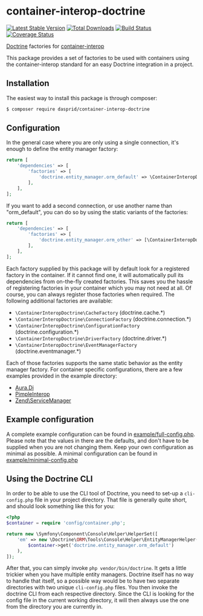 # container-interop-doctrine

[![Latest Stable Version](https://poser.pugx.org/dasprid/container-interop-doctrine/v/stable)](https://packagist.org/packages/dasprid/container-interop-doctrine)
[![Total Downloads](https://poser.pugx.org/dasprid/container-interop-doctrine/downloads)](https://packagist.org/packages/dasprid/container-interop-doctrine)
[![Build Status](https://api.travis-ci.org/DASPRiD/container-interop-doctrine.png?branch=master)](http://travis-ci.org/DASPRiD/container-interop-doctrine)
[![Coverage Status](https://coveralls.io/repos/DASPRiD/container-interop-doctrine/badge.png?branch=master)](https://coveralls.io/r/DASPRiD/container-interop-doctrine)

[Doctrine](https://github.com/doctrine) factories for [container-interop](https://github.com/container-interop/container-interop)

This package provides a set of factories to be used with containers using the container-interop standard for an easy
Doctrine integration in a project.

## Installation

The easiest way to install this package is through composer:

```bash
$ composer require dasprid/container-interop-doctrine
```

## Configuration

In the general case where you are only using a single connection, it's enough to define the entity manager factory:

```php
return [
    'dependencies' => [
        'factories' => [
            'doctrine.entity_manager.orm_default' => \ContainerInteropDoctrine\EntityManagerFactory::class,
        ],
    ],
];
```

If you want to add a second connection, or use another name than "orm_default", you can do so by using the static
variants of the factories:

```php
return [
    'dependencies' => [
        'factories' => [
            'doctrine.entity_manager.orm_other' => [\ContainerInteropDoctrine\EntityManagerFactory::class, 'orm_other'],
        ],
    ],
];
```

Each factory supplied by this package will by default look for a registered factory in the container. If it cannot find
one, it will automatically pull its dependencies from on-the-fly created factories. This saves you the hassle of
registering factories in your container which you may not need at all. Of course, you can always register those
factories when required. The following additional factories are available:

- ```\ContainerInteropDoctrine\CacheFactory``` (doctrine.cache.*)
- ```\ContainerInteropDoctrine\ConnectionFactory``` (doctrine.connection.*)
- ```\ContainerInteropDoctrine\ConfigurationFactory``` (doctrine.configuration.*)
- ```\ContainerInteropDoctrine\DriverFactory``` (doctrine.driver.*)
- ```\ContainerInteropDoctrine\EventManagerFactory``` (doctrine.eventmanager.*)

Each of those factories supports the same static behavior as the entity manager factory. For container specific
configurations, there are a few examples provided in the example directory:

- [Aura.Di](example/aura-di.php)
- [PimpleInterop](example/pimple-interop.php)
- [Zend\ServiceManager](example/zend-servicemanager.php)

## Example configuration

A complete example configuration can be found in [example/full-config.php](example/full-config.php). Please note that
the values in there are the defaults, and don't have to be supplied when you are not changing them. Keep your own
configuration as minimal as possible. A minimal configuration can be found in
[example/minimal-config.php](example/minimal-config.php)

## Using the Doctrine CLI

In order to be able to use the CLI tool of Doctrine, you need to set-up a ```cli-config.php``` file in your project
directory. That file is generally quite short, and should look something like this for you:

```php
<?php
$container = require 'config/container.php';

return new \Symfony\Component\Console\Helper\HelperSet([
    'em' => new \Doctrine\ORM\Tools\Console\Helper\EntityManagerHelper(
        $container->get('doctrine.entity_manager.orm_default')
    ),
]);
```

After that, you can simply invoke ```php vendor/bin/doctrine```. It gets a little trickier when you have multiple entity
managers. Doctrine itself has no way to handle that itself, so a possible way would be to have two separate directories
with two unique ```cli-config.php``` files. You then invoke the doctrine CLI from each respective directory. Since the
CLI is looking for the config file in the current working directory, it will then always use the one from the directory
you are currently in.
